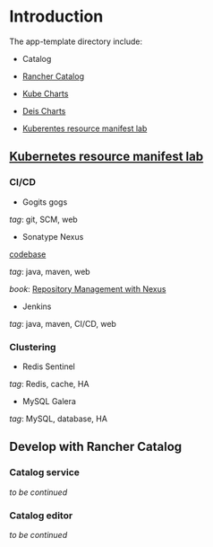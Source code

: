 # Introduction

The app-template directory include:

* Catalog
 
+ [Rancher Catalog](./catalog/lib/github.com/rancher)

+ [Kube Charts](./catalog/lib/github.com/kubernetes)

+ [Deis Charts](./catalog/lib/github.com/deis)

* [Kuberentes resource manifest lab](#kubernetes-resource-manifest-lab)

## [Kubernetes resource manifest lab](/app-template/k8s-resource-manifest-lab)

### CI/CD

* Gogits gogs

_tag_: git, SCM, web

* Sonatype Nexus

[codebase](https://github.com/sonatype/nexus-public)

_tag_: java, maven, web

_book_: [Repository Management with Nexus](https://books.sonatype.com/nexus-book/3.0/reference/index.html)

* Jenkins

_tag_: java, maven, CI/CD, web

### Clustering

* Redis Sentinel

_tag_: Redis, cache, HA

* MySQL Galera

_tag_: MySQL, database, HA

## Develop with Rancher Catalog

### Catalog service

_to be continued_

### Catalog editor

_to be continued_

